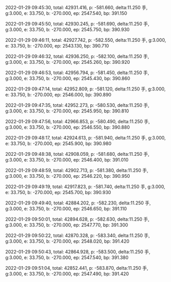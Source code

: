 2022-01-29 09:45:30, total: 42931.416, p: -581.660, delta:11.250 手, g:3.000, e: 33.750, b: -270.000, ep: 2547.540, bp: 391.150

2022-01-29 09:45:50, total: 42930.245, p: -581.690, delta:11.250 手, g:3.000, e: 33.750, b: -270.000, ep: 2545.750, bp: 390.930

2022-01-29 09:46:11, total: 42927.742, p: -582.550, delta:11.250 手, g:3.000, e: 33.750, b: -270.000, ep: 2543.130, bp: 390.710

2022-01-29 09:46:32, total: 42936.250, p: -582.100, delta:11.250 手, g:3.000, e: 33.750, b: -270.000, ep: 2545.260, bp: 390.920

2022-01-29 09:46:53, total: 42956.794, p: -581.450, delta:11.250 手, g:3.000, e: 33.750, b: -270.000, ep: 2545.430, bp: 390.860

2022-01-29 09:47:14, total: 42952.809, p: -581.120, delta:11.250 手, g:3.000, e: 33.750, b: -270.000, ep: 2546.000, bp: 390.890

2022-01-29 09:47:35, total: 42952.273, p: -580.530, delta:11.250 手, g:3.000, e: 33.750, b: -270.000, ep: 2545.950, bp: 390.810

2022-01-29 09:47:56, total: 42966.853, p: -580.490, delta:11.250 手, g:3.000, e: 33.750, b: -270.000, ep: 2546.550, bp: 390.880

2022-01-29 09:48:17, total: 42924.613, p: -581.940, delta:11.250 手, g:3.000, e: 33.750, b: -270.000, ep: 2545.900, bp: 390.980

2022-01-29 09:48:38, total: 42908.059, p: -581.680, delta:11.250 手, g:3.000, e: 33.750, b: -270.000, ep: 2546.400, bp: 391.010

2022-01-29 09:48:59, total: 42902.713, p: -581.380, delta:11.250 手, g:3.000, e: 33.750, b: -270.000, ep: 2546.220, bp: 390.950

2022-01-29 09:49:19, total: 42917.823, p: -581.740, delta:11.250 手, g:3.000, e: 33.750, b: -270.000, ep: 2545.700, bp: 390.930

2022-01-29 09:49:40, total: 42884.202, p: -582.230, delta:11.250 手, g:3.000, e: 33.750, b: -270.000, ep: 2546.650, bp: 391.110

2022-01-29 09:50:01, total: 42894.628, p: -582.630, delta:11.250 手, g:3.000, e: 33.750, b: -270.000, ep: 2547.770, bp: 391.300

2022-01-29 09:50:22, total: 42870.328, p: -583.340, delta:11.250 手, g:3.000, e: 33.750, b: -270.000, ep: 2548.020, bp: 391.420

2022-01-29 09:50:43, total: 42864.928, p: -583.500, delta:11.250 手, g:3.000, e: 33.750, b: -270.000, ep: 2547.540, bp: 391.380

2022-01-29 09:51:04, total: 42852.441, p: -583.870, delta:11.250 手, g:3.000, e: 33.750, b: -270.000, ep: 2547.490, bp: 391.420